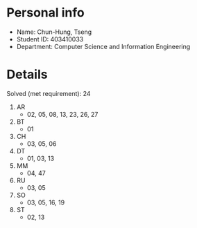 # Personal info

* Name: Chun-Hung, Tseng
* Student ID: 403410033
* Department: Computer Science and Information Engineering

# Details

Solved (met requirement): 24

1. AR
    * 02, 05, 08, 13, 23, 26, 27
2. BT
    * 01
3. CH
    * 03, 05, 06
4. DT
    * 01, 03, 13
5. MM
    * 04, 47
6. RU
    * 03, 05
7. SO
    * 03, 05, 16, 19
8. ST
    * 02, 13
